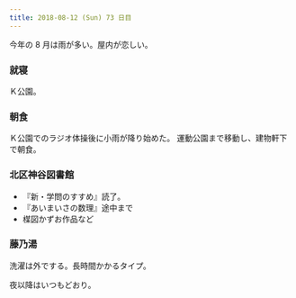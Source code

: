 ```yaml
---
title: 2018-08-12 (Sun) 73 日目
---
```


今年の 8 月は雨が多い。屋内が恋しい。

### 就寝

Ｋ公園。

### 朝食

Ｋ公園でのラジオ体操後に小雨が降り始めた。
運動公園まで移動し、建物軒下で朝食。

### 北区神谷図書館

* 『新・学問のすすめ』読了。
* 『あいまいさの数理』途中まで
* 楳図かずお作品など

### 藤乃湯

洗濯は外でする。長時間かかるタイプ。

夜以降はいつもどおり。

